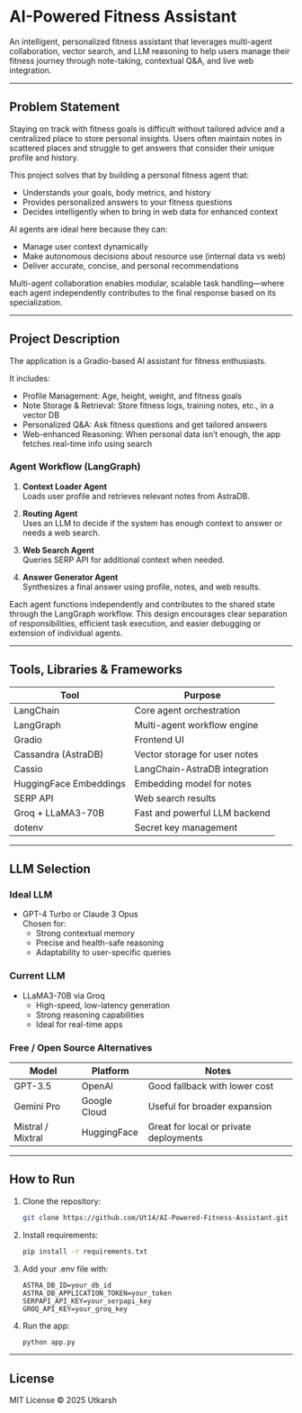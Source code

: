 
# AI-Powered Fitness Assistant

An intelligent, personalized fitness assistant that leverages multi-agent collaboration, vector search, and LLM reasoning to help users manage their fitness journey through note-taking, contextual Q&A, and live web integration.

---

## Problem Statement

Staying on track with fitness goals is difficult without tailored advice and a centralized place to store personal insights. Users often maintain notes in scattered places and struggle to get answers that consider their unique profile and history.

This project solves that by building a personal fitness agent that:
- Understands your goals, body metrics, and history
- Provides personalized answers to your fitness questions
- Decides intelligently when to bring in web data for enhanced context

AI agents are ideal here because they can:
- Manage user context dynamically
- Make autonomous decisions about resource use (internal data vs web)
- Deliver accurate, concise, and personal recommendations

Multi-agent collaboration enables modular, scalable task handling—where each agent independently contributes to the final response based on its specialization.

---

## Project Description

The application is a Gradio-based AI assistant for fitness enthusiasts.

It includes:

- Profile Management: Age, height, weight, and fitness goals
- Note Storage & Retrieval: Store fitness logs, training notes, etc., in a vector DB
- Personalized Q&A: Ask fitness questions and get tailored answers
- Web-enhanced Reasoning: When personal data isn’t enough, the app fetches real-time info using search

### Agent Workflow (LangGraph)

1. **Context Loader Agent**  
   Loads user profile and retrieves relevant notes from AstraDB.

2. **Routing Agent**  
   Uses an LLM to decide if the system has enough context to answer or needs a web search.

3. **Web Search Agent**  
   Queries SERP API for additional context when needed.

4. **Answer Generator Agent**  
   Synthesizes a final answer using profile, notes, and web results.

Each agent functions independently and contributes to the shared state through the LangGraph workflow. This design encourages clear separation of responsibilities, efficient task execution, and easier debugging or extension of individual agents.

---

## Tools, Libraries & Frameworks

| Tool | Purpose |
|------|---------|
| LangChain | Core agent orchestration |
| LangGraph | Multi-agent workflow engine |
| Gradio | Frontend UI |
| Cassandra (AstraDB) | Vector storage for user notes |
| Cassio | LangChain-AstraDB integration |
| HuggingFace Embeddings | Embedding model for notes |
| SERP API | Web search results |
| Groq + LLaMA3-70B | Fast and powerful LLM backend |
| dotenv | Secret key management |

---

## LLM Selection

### Ideal LLM

- GPT-4 Turbo or Claude 3 Opus  
  Chosen for:
  - Strong contextual memory
  - Precise and health-safe reasoning
  - Adaptability to user-specific queries

### Current LLM

- LLaMA3-70B via Groq  
  - High-speed, low-latency generation
  - Strong reasoning capabilities
  - Ideal for real-time apps

### Free / Open Source Alternatives

| Model | Platform | Notes |
|-------|----------|-------|
| GPT-3.5 | OpenAI | Good fallback with lower cost |
| Gemini Pro | Google Cloud | Useful for broader expansion |
| Mistral / Mixtral | HuggingFace | Great for local or private deployments |

---

## How to Run

1. Clone the repository:
   ```bash
   git clone https://github.com/Ut14/AI-Powered-Fitness-Assistant.git
   ```

2. Install requirements:
   ```bash
   pip install -r requirements.txt
   ```

3. Add your .env file with:
   ```env
   ASTRA_DB_ID=your_db_id
   ASTRA_DB_APPLICATION_TOKEN=your_token
   SERPAPI_API_KEY=your_serpapi_key
   GROQ_API_KEY=your_groq_key
   ```

4. Run the app:
   ```bash
   python app.py
   ```

---

## License

MIT License © 2025 Utkarsh
